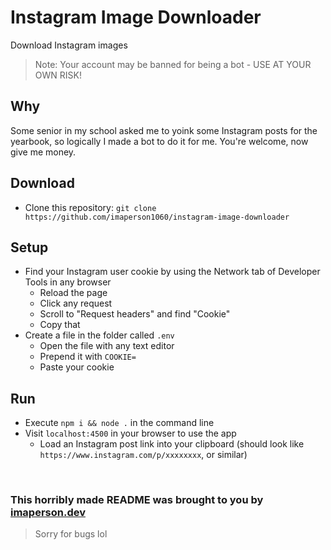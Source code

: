 # Instagram Image Downloader

Download Instagram images

> Note: Your account may be banned for being a bot - USE AT YOUR OWN RISK!



## Why

Some senior in my school asked me to yoink some Instagram posts for the yearbook, so logically I made a bot to do it for me. You're welcome, now give me money.



## Download

- Clone this repository: `git clone https://github.com/imaperson1060/instagram-image-downloader`

## Setup

- Find your Instagram user cookie by using the Network tab of Developer Tools in any browser
  - Reload the page
  - Click any request
  - Scroll to "Request headers" and find "Cookie"
  - Copy that
- Create a file in the folder called `.env`
  - Open the file with any text editor
  - Prepend it with `COOKIE=`
  - Paste your cookie

## Run

- Execute `npm i && node .` in the command line
- Visit `localhost:4500` in your browser to use the app
  - Load an Instagram post link into your clipboard (should look like `https://www.instagram.com/p/xxxxxxxx`, or similar)


<br>

### This horribly made README was brought to you by [imaperson.dev](https://imaperson.dev)
> Sorry for bugs lol